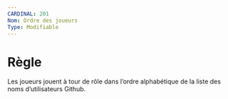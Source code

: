 ```yaml
---
CARDINAL: 201
Nom: Ordre des joueurs
Type: Modifiable
---
```


# Règle

Les joueurs jouent à tour de rôle dans l’ordre alphabétique de la liste des noms d’utilisateurs Github.
